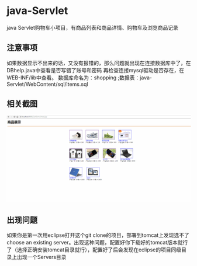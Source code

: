 # java-Servlet
java Servlet购物车小项目，有商品列表和商品详情、购物车及浏览商品记录

## 注意事项
如果数据显示不出来的话，又没有报错的，那么问题就出现在连接数据库中了，在DBhelp.java中查看是否写错了账号和密码 再检查连接mysql驱动是否存在，在WEB-INF/lib中查看。
数据库命名为：shopping ;数据表：java-Servlet/WebContent/sql/items.sql

## 相关截图
![相关截图](show.gif)

## 出现问题
如果你是第一次用eclipse打开这个git clone的项目，部署到tomcat上发现选不了choose an existing server。出现这种问题，配置好你下载好的tomcat版本就行了（选择正确安装tomcat目录就行），配置好了后会发现在eclipse的项目同级目录上出现一个Servers目录
